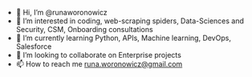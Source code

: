 - 👋 Hi, I’m @runaworonowicz
- 👀 I’m interested in coding, web-scraping spiders, Data-Sciences and Security, CSM, Onboarding consultations
- 🌱 I’m currently learning Python, APIs, Machine learning, DevOps, Salesforce
- 💞️ I’m looking to collaborate on Enterprise projects
- 📫 How to reach me runa.woronowicz@gmail.com


<!---
runaworonowicz/runaworonowicz is a ✨ special ✨ repository because its `README.md` (this file) appears on your GitHub profile.
You can click the Preview link to take a look at your changes.
--->
